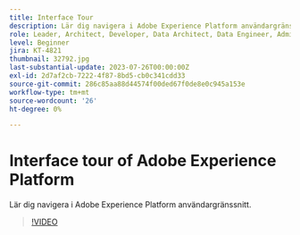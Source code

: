 ```yaml
---
title: Interface Tour
description: Lär dig navigera i Adobe Experience Platform användargränssnitt.
role: Leader, Architect, Developer, Data Architect, Data Engineer, Admin, User
level: Beginner
jira: KT-4821
thumbnail: 32792.jpg
last-substantial-update: 2023-07-26T00:00:00Z
exl-id: 2d7af2cb-7222-4f87-8bd5-cb0c341cdd33
source-git-commit: 286c85aa88d44574f00ded67f0de8e0c945a153e
workflow-type: tm+mt
source-wordcount: '26'
ht-degree: 0%

---
```


# Interface tour of Adobe Experience Platform

Lär dig navigera i Adobe Experience Platform användargränssnitt.

>[!VIDEO](https://video.tv.adobe.com/v/3430436?learn=on&enablevpops&captions=swe)

